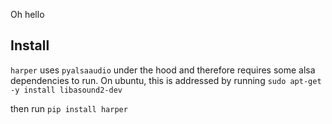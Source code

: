 Oh hello


Install
-------

`harper` uses `pyalsaaudio` under the hood and therefore requires
some alsa dependencies to run. On ubuntu, this is addressed
by running
`sudo apt-get -y install libasound2-dev`

then run
`pip install harper`